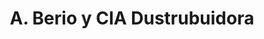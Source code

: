 ---
title: "A. Berio y CIA Dustrubuidora"
url: /chorrillos/a-berio-y-cia-dustrubuidora/
shop: Allgemein
---
